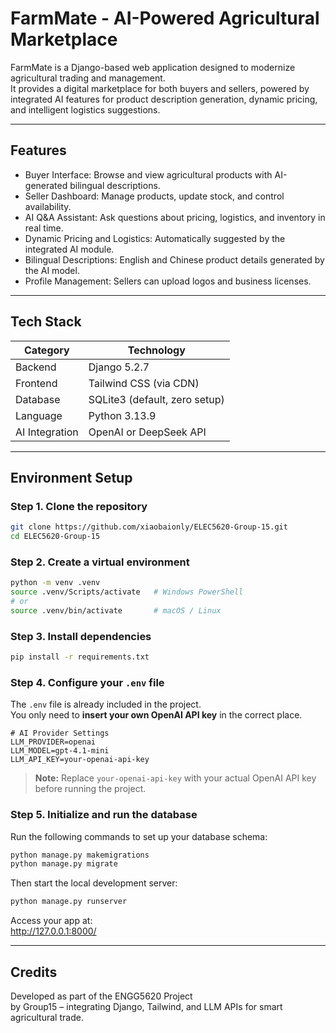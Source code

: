 # FarmMate - AI-Powered Agricultural Marketplace

FarmMate is a Django-based web application designed to modernize agricultural trading and management.  
It provides a digital marketplace for both buyers and sellers, powered by integrated AI features for product description generation, dynamic pricing, and intelligent logistics suggestions.

---

## Features

- Buyer Interface: Browse and view agricultural products with AI-generated bilingual descriptions.
- Seller Dashboard: Manage products, update stock, and control availability.
- AI Q&A Assistant: Ask questions about pricing, logistics, and inventory in real time.
- Dynamic Pricing and Logistics: Automatically suggested by the integrated AI module.
- Bilingual Descriptions: English and Chinese product details generated by the AI model.
- Profile Management: Sellers can upload logos and business licenses.

---

## Tech Stack

| Category | Technology |
|-----------|-------------|
| Backend | Django 5.2.7 |
| Frontend | Tailwind CSS (via CDN) |
| Database | SQLite3 (default, zero setup) |
| Language | Python 3.13.9 |
| AI Integration | OpenAI or DeepSeek API |

---

## Environment Setup

### Step 1. Clone the repository
```bash
git clone https://github.com/xiaobaionly/ELEC5620-Group-15.git
cd ELEC5620-Group-15
```

### Step 2. Create a virtual environment
```bash
python -m venv .venv
source .venv/Scripts/activate   # Windows PowerShell
# or
source .venv/bin/activate       # macOS / Linux
```

### Step 3. Install dependencies
```bash
pip install -r requirements.txt
```

### Step 4. Configure your `.env` file

The `.env` file is already included in the project.  
You only need to **insert your own OpenAI API key** in the correct place.

```env
# AI Provider Settings
LLM_PROVIDER=openai
LLM_MODEL=gpt-4.1-mini
LLM_API_KEY=your-openai-api-key
```

> **Note:** Replace `your-openai-api-key` with your actual OpenAI API key before running the project.

### Step 5. Initialize and run the database
Run the following commands to set up your database schema:
```bash
python manage.py makemigrations
python manage.py migrate
```

Then start the local development server:
```bash
python manage.py runserver
```

Access your app at:  
http://127.0.0.1:8000/

---

## Credits

Developed as part of the ENGG5620 Project  
by Group15 – integrating Django, Tailwind, and LLM APIs for smart agricultural trade.
